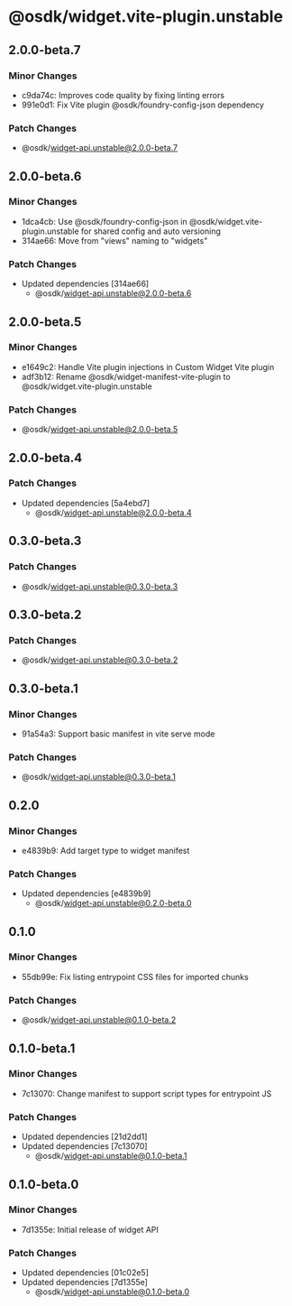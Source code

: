 # @osdk/widget.vite-plugin.unstable

## 2.0.0-beta.7

### Minor Changes

- c9da74c: Improves code quality by fixing linting errors
- 991e0d1: Fix Vite plugin @osdk/foundry-config-json dependency

### Patch Changes

- @osdk/widget-api.unstable@2.0.0-beta.7

## 2.0.0-beta.6

### Minor Changes

- 1dca4cb: Use @osdk/foundry-config-json in @osdk/widget.vite-plugin.unstable for shared config and auto versioning
- 314ae66: Move from "views" naming to "widgets"

### Patch Changes

- Updated dependencies [314ae66]
  - @osdk/widget-api.unstable@2.0.0-beta.6

## 2.0.0-beta.5

### Minor Changes

- e1649c2: Handle Vite plugin injections in Custom Widget Vite plugin
- adf3b12: Rename @osdk/widget-manifest-vite-plugin to @osdk/widget.vite-plugin.unstable

### Patch Changes

- @osdk/widget-api.unstable@2.0.0-beta.5

## 2.0.0-beta.4

### Patch Changes

- Updated dependencies [5a4ebd7]
  - @osdk/widget-api.unstable@2.0.0-beta.4

## 0.3.0-beta.3

### Patch Changes

- @osdk/widget-api.unstable@0.3.0-beta.3

## 0.3.0-beta.2

### Patch Changes

- @osdk/widget-api.unstable@0.3.0-beta.2

## 0.3.0-beta.1

### Minor Changes

- 91a54a3: Support basic manifest in vite serve mode

### Patch Changes

- @osdk/widget-api.unstable@0.3.0-beta.1

## 0.2.0

### Minor Changes

- e4839b9: Add target type to widget manifest

### Patch Changes

- Updated dependencies [e4839b9]
  - @osdk/widget-api.unstable@0.2.0-beta.0

## 0.1.0

### Minor Changes

- 55db99e: Fix listing entrypoint CSS files for imported chunks

### Patch Changes

- @osdk/widget-api.unstable@0.1.0-beta.2

## 0.1.0-beta.1

### Minor Changes

- 7c13070: Change manifest to support script types for entrypoint JS

### Patch Changes

- Updated dependencies [21d2dd1]
- Updated dependencies [7c13070]
  - @osdk/widget-api.unstable@0.1.0-beta.1

## 0.1.0-beta.0

### Minor Changes

- 7d1355e: Initial release of widget API

### Patch Changes

- Updated dependencies [01c02e5]
- Updated dependencies [7d1355e]
  - @osdk/widget-api.unstable@0.1.0-beta.0

